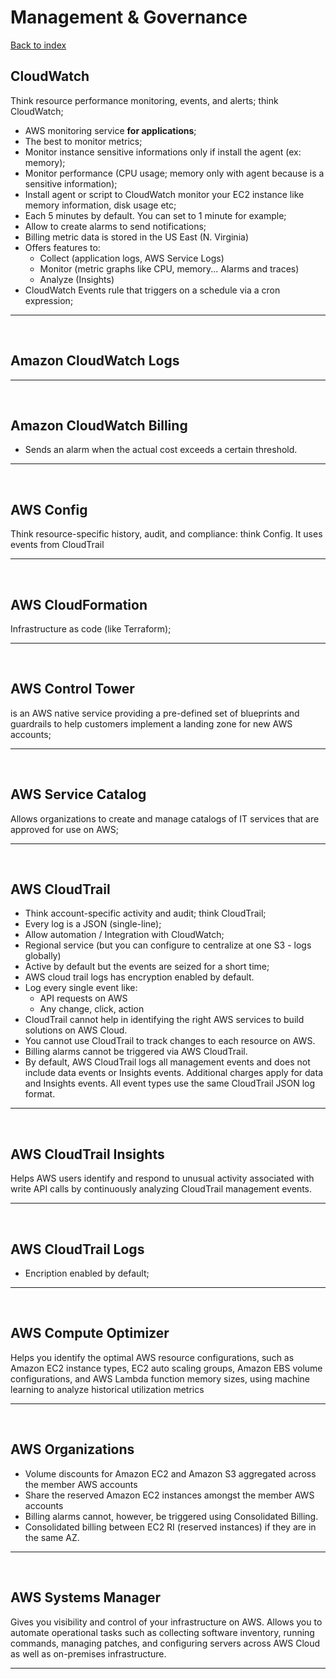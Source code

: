 # Management & Governance

[Back to index](Index.md)

## CloudWatch

Think resource performance monitoring, events, and alerts; think CloudWatch;

- AWS monitoring service **for applications**;
- The best to monitor metrics;
- Monitor instance sensitive informations only if install the agent (ex: memory);
- Monitor performance (CPU usage; memory only with agent because is a sensitive information);
- Install agent or script to CloudWatch monitor your EC2 instance like memory information, disk usage etc;
- Each 5 minutes by default. You can set to 1 minute for example;
- Allow to create alarms to send notifications;
- Billing metric data is stored in the US East (N. Virginia)
- Offers features to:
  - Collect (application logs, AWS Service Logs)
  - Monitor (metric graphs like CPU, memory... Alarms and traces)
  - Analyze (Insights)
- CloudWatch Events rule that triggers on a schedule via a cron expression;

---

</br>

## Amazon CloudWatch Logs

---

</br>

## Amazon CloudWatch Billing

- Sends an alarm when the actual cost exceeds a certain threshold.

---

</br>

## AWS Config

Think resource-specific history, audit, and compliance: think Config. It uses events from CloudTrail

---

</br>

## AWS CloudFormation

Infrastructure as code (like Terraform);

---

</br>

## AWS Control Tower

is an AWS native service providing a pre-defined set of blueprints and guardrails to help customers implement a landing zone for new AWS accounts;

---

</br>

## AWS Service Catalog

Allows organizations to create and manage catalogs of IT services that are approved for use on AWS;

---

</br>

## AWS CloudTrail

- Think account-specific activity and audit; think CloudTrail;
- Every log is a JSON (single-line);
- Allow automation / Integration with CloudWatch;
- Regional service (but you can configure to centralize at one S3 - logs globally)
- Active by default but the events are seized for a short time;
- AWS cloud trail logs has encryption enabled by default.
- Log every single event like:
  - API requests on AWS
  - Any change, click, action
- CloudTrail cannot help in identifying the right AWS services to build solutions on AWS Cloud.
- You cannot use CloudTrail to track changes to each resource on AWS.
- Billing alarms cannot be triggered via AWS CloudTrail.
- By default, AWS CloudTrail logs all management events and does not include data events or Insights events. Additional charges apply for data and Insights events. All event types use the same CloudTrail JSON log format.

---

</br>

## AWS CloudTrail Insights

Helps AWS users identify and respond to unusual activity associated with write API calls by continuously analyzing CloudTrail management events.

---

</br>

## AWS CloudTrail Logs

- Encription enabled by default;

---

</br>

## AWS Compute Optimizer

Helps you identify the optimal AWS resource configurations, such as Amazon EC2 instance types, EC2 auto scaling groups, Amazon EBS volume configurations, and AWS Lambda function memory sizes, using machine learning to analyze historical utilization metrics

---

</br>

## AWS Organizations

- Volume discounts for Amazon EC2 and Amazon S3 aggregated across the member AWS accounts
- Share the reserved Amazon EC2 instances amongst the member AWS accounts
- Billing alarms cannot, however, be triggered using Consolidated Billing.
- Consolidated billing between EC2 RI (reserved instances) if they are in the same AZ.

---

</br>

## AWS Systems Manager

Gives you visibility and control of your infrastructure on AWS. Allows you to automate operational tasks such as collecting software inventory, running commands, managing patches, and configuring servers across AWS Cloud as well as on-premises infrastructure.

---

</br>
